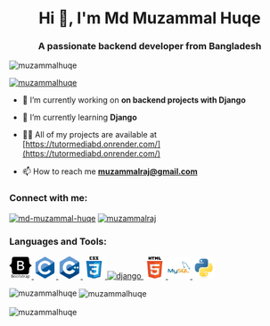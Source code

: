 <h1 align="center">Hi 👋, I'm Md Muzammal Huqe</h1>
<h3 align="center">A passionate backend developer from Bangladesh</h3>

<p align="left"> <img src="https://komarev.com/ghpvc/?username=muzammalhuqe&label=Profile%20views&color=0e75b6&style=flat" alt="muzammalhuqe" /> </p>

<p align="left"> <a href="https://github.com/ryo-ma/github-profile-trophy"><img src="https://github-profile-trophy.vercel.app/?username=muzammalhuqe" alt="muzammalhuqe" /></a> </p>

- 🔭 I’m currently working on **on backend projects with Django**

- 🌱 I’m currently learning **Django**

- 👨‍💻 All of my projects are available at [https://tutormediabd.onrender.com/](https://tutormediabd.onrender.com/)

- 📫 How to reach me **muzammalraj@gmail.com**

<h3 align="left">Connect with me:</h3>
<p align="left">
<a href="https://linkedin.com/in/md-muzammal-huqe" target="blank"><img align="center" src="https://raw.githubusercontent.com/rahuldkjain/github-profile-readme-generator/master/src/images/icons/Social/linked-in-alt.svg" alt="md-muzammal-huqe" height="30" width="40" /></a>
<a href="https://fb.com/muzammalraj" target="blank"><img align="center" src="https://raw.githubusercontent.com/rahuldkjain/github-profile-readme-generator/master/src/images/icons/Social/facebook.svg" alt="muzammalraj" height="30" width="40" /></a>
</p>

<h3 align="left">Languages and Tools:</h3>
<p align="left"> <a href="https://getbootstrap.com" target="_blank" rel="noreferrer"> <img src="https://raw.githubusercontent.com/devicons/devicon/master/icons/bootstrap/bootstrap-plain-wordmark.svg" alt="bootstrap" width="40" height="40"/> </a> <a href="https://www.cprogramming.com/" target="_blank" rel="noreferrer"> <img src="https://raw.githubusercontent.com/devicons/devicon/master/icons/c/c-original.svg" alt="c" width="40" height="40"/> </a> <a href="https://www.w3schools.com/cpp/" target="_blank" rel="noreferrer"> <img src="https://raw.githubusercontent.com/devicons/devicon/master/icons/cplusplus/cplusplus-original.svg" alt="cplusplus" width="40" height="40"/> </a> <a href="https://www.w3schools.com/css/" target="_blank" rel="noreferrer"> <img src="https://raw.githubusercontent.com/devicons/devicon/master/icons/css3/css3-original-wordmark.svg" alt="css3" width="40" height="40"/> </a> <a href="https://www.djangoproject.com/" target="_blank" rel="noreferrer"> <img src="https://cdn.worldvectorlogo.com/logos/django.svg" alt="django" width="40" height="40"/> </a> <a href="https://www.w3.org/html/" target="_blank" rel="noreferrer"> <img src="https://raw.githubusercontent.com/devicons/devicon/master/icons/html5/html5-original-wordmark.svg" alt="html5" width="40" height="40"/> </a> <a href="https://www.mysql.com/" target="_blank" rel="noreferrer"> <img src="https://raw.githubusercontent.com/devicons/devicon/master/icons/mysql/mysql-original-wordmark.svg" alt="mysql" width="40" height="40"/> </a> <a href="https://www.python.org" target="_blank" rel="noreferrer"> <img src="https://raw.githubusercontent.com/devicons/devicon/master/icons/python/python-original.svg" alt="python" width="40" height="40"/> </a> </p>

<p><img align="left" src="https://github-readme-stats.vercel.app/api/top-langs?username=muzammalhuqe&show_icons=true&locale=en&layout=compact" alt="muzammalhuqe" /></p>

<p>&nbsp;<img align="center" src="https://github-readme-stats.vercel.app/api?username=muzammalhuqe&show_icons=true&locale=en" alt="muzammalhuqe" /></p>

<p><img align="center" src="https://github-readme-streak-stats.herokuapp.com/?user=muzammalhuqe&" alt="muzammalhuqe" /></p>
